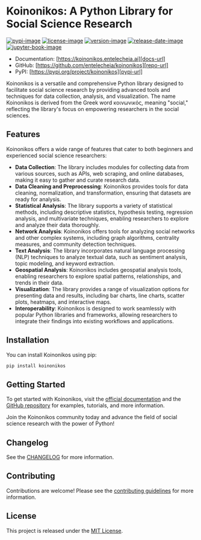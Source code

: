 # Koinonikos: A Python Library for Social Science Research

[![pypi-image]][pypi-url]
[![license-image]][license-url]
[![version-image]][release-url]
[![release-date-image]][release-url]
[![jupyter-book-image]][docs-url]

<!-- Links: -->

[pypi-image]: https://img.shields.io/pypi/v/koinonikos
[license-image]: https://img.shields.io/github/license/entelecheia/koinonikos
[license-url]: https://github.com/entelecheia/koinonikos/blob/main/LICENSE
[version-image]: https://img.shields.io/github/v/release/entelecheia/koinonikos?sort=semver
[release-date-image]: https://img.shields.io/github/release-date/entelecheia/koinonikos
[release-url]: https://github.com/entelecheia/koinonikos/releases
[jupyter-book-image]: https://jupyterbook.org/en/stable/_images/badge.svg
[repo-url]: https://github.com/entelecheia/koinonikos
[pypi-url]: https://pypi.org/project/koinonikos
[docs-url]: https://koinonikos.entelecheia.ai
[changelog]: https://github.com/entelecheia/koinonikos/blob/main/CHANGELOG.md
[contributing guidelines]: https://github.com/entelecheia/koinonikos/blob/main/CONTRIBUTING.md

<!-- Links: -->

- Documentation: [https://koinonikos.entelecheia.ai][docs-url]
- GitHub: [https://github.com/entelecheia/koinonikos][repo-url]
- PyPI: [https://pypi.org/project/koinonikos][pypi-url]

Koinonikos is a versatile and comprehensive Python library designed to facilitate social science research by providing advanced tools and techniques for data collection, analysis, and visualization. The name Koinonikos is derived from the Greek word κοινωνικός, meaning "social," reflecting the library's focus on empowering researchers in the social sciences.

## Features

Koinonikos offers a wide range of features that cater to both beginners and experienced social science researchers:

- **Data Collection**: The library includes modules for collecting data from various sources, such as APIs, web scraping, and online databases, making it easy to gather and curate research data.
- **Data Cleaning and Preprocessing**: Koinonikos provides tools for data cleaning, normalization, and transformation, ensuring that datasets are ready for analysis.
- **Statistical Analysis**: The library supports a variety of statistical methods, including descriptive statistics, hypothesis testing, regression analysis, and multivariate techniques, enabling researchers to explore and analyze their data thoroughly.
- **Network Analysis**: Koinonikos offers tools for analyzing social networks and other complex systems, including graph algorithms, centrality measures, and community detection techniques.
- **Text Analysis**: The library incorporates natural language processing (NLP) techniques to analyze textual data, such as sentiment analysis, topic modeling, and keyword extraction.
- **Geospatial Analysis**: Koinonikos includes geospatial analysis tools, enabling researchers to explore spatial patterns, relationships, and trends in their data.
- **Visualization**: The library provides a range of visualization options for presenting data and results, including bar charts, line charts, scatter plots, heatmaps, and interactive maps.
- **Interoperability**: Koinonikos is designed to work seamlessly with popular Python libraries and frameworks, allowing researchers to integrate their findings into existing workflows and applications.

## Installation

You can install Koinonikos using pip:

```bash
pip install koinonikos
```

## Getting Started

To get started with Koinonikos, visit the [official documentation][docs-url] and the [GitHub repository][repo-url] for examples, tutorials, and more information.

Join the Koinonikos community today and advance the field of social science research with the power of Python!

## Changelog

See the [CHANGELOG] for more information.

## Contributing

Contributions are welcome! Please see the [contributing guidelines] for more information.

## License

This project is released under the [MIT License][license-url].
